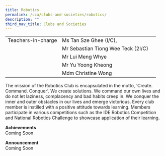 ```yaml
---
title: Robotics
permalink: /cca/clubs-and-societies/robotics/
description: ""
third_nav_title: Clubs and Societies
---
```

|  	|  	|  	|			
|---	|---	|---	|			
|  	Teachers-in-charge 	|  	Ms Tan Sze Ghee (I/C), 	|  		|  
|  		|  	Mr Sebastian Tiong Wee Teck (2I/C)	|  		|  
|  		|  	Mr Lui Meng Whye	|  		|  
|  		|  	Mr Yu Yoong Kheong	|  		|  
|  		|  	Mdm Christine Wong	|  		|  



The mission of the Robotics Club is encapsulated in the motto, ‘Create. Command. Conquer’. We create solutions. We command our own lives and do not let laziness, complacency and bad habits creep in. We conquer the inner and outer obstacles in our lives and emerge victorious. Every club member is instilled with a positive attitude towards learning. Members participate in various competitions such as the IDE Robotics Competition and National Robotics Challenge to showcase application of their learning.

**Achievements**
<br>Coming Soon

**Announcement** 
<br>Coming Soon